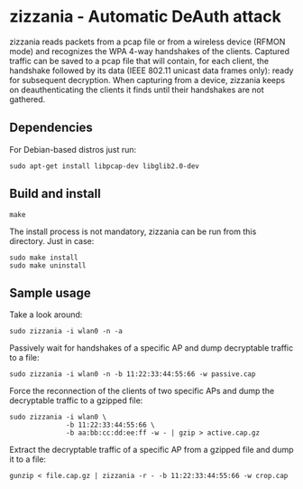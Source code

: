 zizzania - Automatic DeAuth attack
==================================

zizzania reads packets from a pcap file or from a wireless device (RFMON mode)
and recognizes the WPA 4-way handshakes of the clients. Captured traffic can be
saved to a pcap file that will contain, for each client, the handshake followed
by its data (IEEE 802.11 unicast data frames only): ready for subsequent
decryption. When capturing from a device, zizzania keeps on deauthenticating the
clients it finds until their handshakes are not gathered.

Dependencies
------------

For Debian-based distros just run:

    sudo apt-get install libpcap-dev libglib2.0-dev

Build and install
-----------------

    make

The install process is not mandatory, zizzania can be run from this
directory. Just in case:

    sudo make install
    sudo make uninstall

Sample usage
------------

Take a look around:

    sudo zizzania -i wlan0 -n -a

Passively wait for handshakes of a specific AP and dump decryptable traffic to a
file:

    sudo zizzania -i wlan0 -n -b 11:22:33:44:55:66 -w passive.cap

Force the reconnection of the clients of two specific APs and dump the
decryptable traffic to a gzipped file:

    sudo zizzania -i wlan0 \
                  -b 11:22:33:44:55:66 \
                  -b aa:bb:cc:dd:ee:ff -w - | gzip > active.cap.gz

Extract the decryptable traffic of a specific AP from a gzipped file and dump it
to a file:

    gunzip < file.cap.gz | zizzania -r - -b 11:22:33:44:55:66 -w crop.cap

